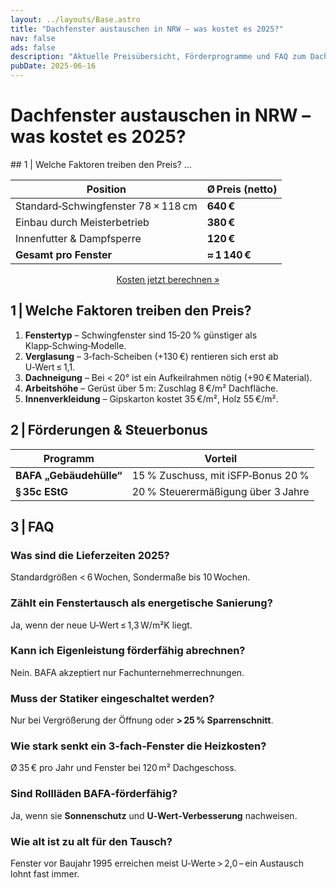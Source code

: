 ```yaml
---
layout: ../layouts/Base.astro
title: "Dachfenster austauschen in NRW – was kostet es 2025?"
nav: false
ads: false
description: "Aktuelle Preisübersicht, Förderprogramme und FAQ zum Dachfenster‑Austausch in Nordrhein‑Westfalen."
pubDate: 2025‑06‑16
---
```

# Dachfenster austauschen in NRW – was kostet es 2025?

## 1 | Welche Faktoren treiben den Preis?
...


| Position                              | Ø Preis (netto) |
|---------------------------------------|-----------------|
| Standard‑Schwingfenster 78 × 118 cm   | **640 €** |
| Einbau durch Meisterbetrieb           | **380 €** |
| Innenfutter & Dampfsperre             | **120 €** |
| **Gesamt pro Fenster**                | **≈ 1 140 €** |

<p style="text-align:center">
  <a href="/kosten-kalkulator-2025" class="cta slim">
    Kosten jetzt berechnen&nbsp;»
  </a>
</p>

## 1 | Welche Faktoren treiben den Preis?

1. **Fenstertyp** – Schwingfenster sind 15‑20 % günstiger als Klapp‑Schwing‑Modelle.  
2. **Verglasung** – 3‑fach‑Scheiben (+130 €) rentieren sich erst ab U‑Wert ≤ 1,1.  
3. **Dachneigung** – Bei < 20° ist ein Aufkeil­rahmen nötig (+90 € Material).  
4. **Arbeitshöhe** – Gerüst über 5 m: Zuschlag 8 €/m² Dachfläche.  
5. **Innenverkleidung** – Gipskarton kostet 35 €/m², Holz 55 €/m².  

## 2 | Förderungen & Steuerbonus

| Programm | Vorteil |
|----------|---------|
| **BAFA „Gebäudehülle“** | 15 % Zuschuss, mit iSFP‑Bonus 20 % |
| **§ 35c EStG** | 20 % Steuer­ermäßigung über 3 Jahre |

## 3 | FAQ

### Was sind die Lieferzeiten 2025?  
Standardgrößen < 6 Wochen, Sondermaße bis 10 Wochen.

### Zählt ein Fenstertausch als energetische Sanierung?  
Ja, wenn der neue U‑Wert ≤ 1,3 W/m²K liegt.

### Kann ich Eigenleistung förderfähig abrechnen?  
Nein. BAFA akzeptiert nur Fach­unternehmer­rechnungen.

### Muss der Statiker eingeschaltet werden?  
Nur bei Vergrößerung der Öffnung oder **> 25 % Sparren­schnitt**.

### Wie stark senkt ein 3‑fach‑Fenster die Heizkosten?  
Ø 35 € pro Jahr und Fenster bei 120 m² Dach­geschoss.

### Sind Rollläden BAFA‑förderfähig?  
Ja, wenn sie **Sonnenschutz** und **U‑Wert‑Verbesserung** nachweisen.

### Wie alt ist zu alt für den Tausch?  
Fenster vor Baujahr 1995 erreichen meist U‑Werte > 2,0 – ein Austausch lohnt fast immer.


